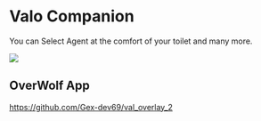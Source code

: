 # Valo Companion

You can Select Agent at the comfort of your toilet and many more.

![](mobile_val.gif)

## OverWolf App 
https://github.com/Gex-dev69/val_overlay_2
